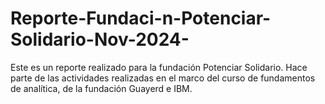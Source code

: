 # Reporte-Fundaci-n-Potenciar-Solidario-Nov-2024-
Este es un reporte realizado para la fundación Potenciar Solidario. Hace parte de las actividades realizadas en el marco del curso de fundamentos de analítica, de la fundación Guayerd e IBM.
